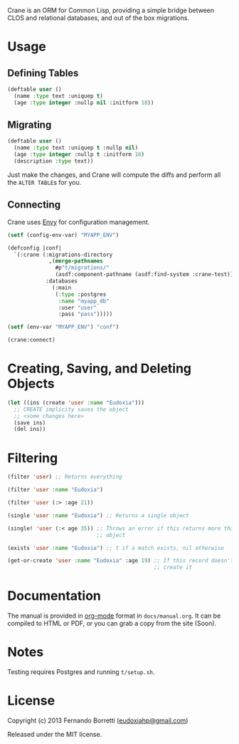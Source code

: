 Crane is an ORM for Common Lisp, providing a simple bridge between CLOS and
relational databases, and out of the box migrations.

# Usage

## Defining Tables

```lisp
(deftable user ()
  (name :type text :uniquep t)
  (age :type integer :nullp nil :initform 18))
```

## Migrating

```lisp
(deftable user ()
  (name :type text :uniquep t :nullp nil)
  (age :type integer :nullp t :initform 18)
  (description :type text))
```

Just make the changes, and Crane will compute the diffs and perform all the
`ALTER TABLE`s for you.

## Connecting

Crane uses [Envy](https://github.com/fukamachi/envy) for configuration
management.

```lisp
(setf (config-env-var) "MYAPP_ENV")

(defconfig |conf|
  `(:crane (:migrations-directory
             ,(merge-pathnames
               #p"t/migrations/"
               (asdf:component-pathname (asdf:find-system :crane-test)))
            :databases
              (:main
               (:type :postgres
                :name "myapp_db"
                :user "user"
                :pass "pass")))))

(setf (env-var "MYAPP_ENV") "conf")

(crane:connect)
```

# Creating, Saving, and Deleting Objects

```lisp
(let ((ins (create 'user :name "Eudoxia")))
  ;; CREATE implicity saves the object
  ;; <some changes here>
  (save ins)
  (del ins))
```

# Filtering

```lisp
(filter 'user) ;; Returns everything

(filter 'user :name "Eudoxia")

(filter 'user (:> :age 21))

(single 'user :name "Eudoxia") ;; Returns a single object

(single! 'user (:< age 35)) ;; Throws an error if this returns more than one
                            ;; object

(exists 'user :name "Eudoxia") ;; t if a match exists, nil otherwise

(get-or-create 'user :name "Eudoxia" :age 19) ;; If this record doesn't exist
                                              ;; create it
```

# Documentation

The manual is provided in [org-mode](http://orgmode.org/) format in
`docs/manual.org`. It can be compiled to HTML or PDF, or you can grab a copy
from the site (Soon).

# Notes

Testing requires Postgres and running `t/setup.sh`.

# License

Copyright (c) 2013 Fernando Borretti (eudoxiahp@gmail.com)

Released under the MIT license.
